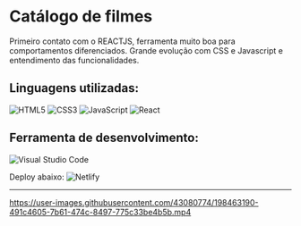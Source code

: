 <h1> Catálogo de filmes</h1>



Primeiro contato com o REACTJS, ferramenta muito boa para comportamentos diferenciados.
Grande evolução com CSS e Javascript e entendimento das funcionalidades.

<h2>Linguagens utilizadas:</h2>

![HTML5](https://img.shields.io/badge/html5-%23E34F26.svg?style=for-the-badge&logo=html5&logoColor=white)
![CSS3](https://img.shields.io/badge/css3-%231572B6.svg?style=for-the-badge&logo=css3&logoColor=white)
![JavaScript](https://img.shields.io/badge/javascript-%23323330.svg?style=for-the-badge&logo=javascript&logoColor=%23F7DF1E)
![React](https://img.shields.io/badge/react-%2320232a.svg?style=for-the-badge&logo=react&logoColor=%2361DAFB)

<h2> Ferramenta de desenvolvimento: </h2>

![Visual Studio Code](https://img.shields.io/badge/Visual%20Studio%20Code-0078d7.svg?style=for-the-badge&logo=visual-studio-code&logoColor=white)

Deploy abaixo: 
![Netlify](https://img.shields.io/badge/netlify-%23000000.svg?style=for-the-badge&logo=netlify&logoColor=#00C7B7)

__________________________________________________________________________________________________________________________________________________________


https://user-images.githubusercontent.com/43080774/198463190-491c4605-7b61-474c-8497-775c33be4b5b.mp4


